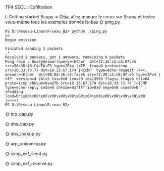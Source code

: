 TP4 SECU : Exfiltration


I. Getting started Scapy
➜ Déjà, allez manger le cours sur Scapy et testez vous-même tous les exemples donnés là-bas
🌞 ping.py

```
PS D:\Reseau-Linux\R-seau_B2> python .\ping.py
>>
Begin emission

Finished sending 1 packets
.*
Received 2 packets, got 1 answers, remaining 0 packets
Pong reçu : QueryAnswer(query=<Ether  dst=f2:39:c5:c0:07:e5 src=98:8D:46:C4:FA:E5 type=IPv4 |<IP  frag=0 proto=icmp src=10.33.73.77 dst=10.33.67.174 |<ICMP  type=echo-request |>>>, answer=<Ether  dst=98:8d:46:c4:fa:e5 src=f2:39:c5:c0:07:e5 type=IPv4 |<IP  version=4 ihl=5 tos=0x0 len=28 id=13993 flags= frag=0 ttl=64 proto=icmp chksum=0xa2fb src=10.33.67.174 dst=10.33.73.77 |<ICMP  type=echo-reply code=0 chksum=0xffff id=0x0 seq=0x0 unused=b'' |<Padding  load=b'\x00\x00\x00\x00\x00\x00\x00\x00\x00\x00\x00\x00\x00\x00' |>>>>)
PS D:\Reseau-Linux\R-seau_B2>
```

🌞 tcp_cap.py



🌞 dns_cap.py




🌞 dns_lookup.py


🌞 arp_poisoning.py


🌞 icmp_exf_send.py




🌞 icmp_exf_receive.py


